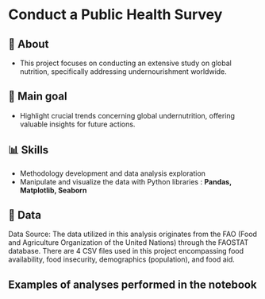 # Conduct a Public Health Survey

## 🚀 **About**
* This project focuses on conducting an extensive study on global nutrition, specifically addressing undernourishment worldwide.

## 🔑 **Main goal**
* Highlight crucial trends concerning global undernutrition, offering valuable insights for future actions.

## 📊 **Skills**
* Methodology development and data analysis exploration
* Manipulate and visualize the data with Python libraries : **Pandas, Matplotlib, Seaborn**

## 📎 **Data**

Data Source: The data utilized in this analysis originates from the FAO (Food and Agriculture Organization of the United Nations) through the FAOSTAT database.
There are 4 CSV files used in this project encompassing food availability, food insecurity, demographics (population), and food aid. 

## **Examples of analyses performed in the notebook**


